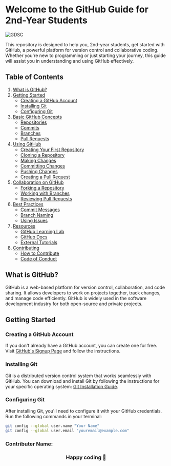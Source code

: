 # Welcome to the GitHub Guide for 2nd-Year Students


![GDSC](https://github.com/Sumitpathak721/PatternProgram/assets/98797074/c3b2a8c8-8083-411e-a826-f80908dad67f)


This repository is designed to help you, 2nd-year students, get started with GitHub, a powerful platform for version control and collaborative coding. Whether you're new to programming or just starting your journey, this guide will assist you in understanding and using GitHub effectively.

## Table of Contents

1. [What is GitHub?](#what-is-github)
2. [Getting Started](#getting-started)
   - [Creating a GitHub Account](#creating-a-github-account)
   - [Installing Git](#installing-git)
   - [Configuring Git](#configuring-git)
3. [Basic GitHub Concepts](#basic-github-concepts)
   - [Repositories](#repositories)
   - [Commits](#commits)
   - [Branches](#branches)
   - [Pull Requests](#pull-requests)
4. [Using GitHub](#using-github)
   - [Creating Your First Repository](#creating-your-first-repository)
   - [Cloning a Repository](#cloning-a-repository)
   - [Making Changes](#making-changes)
   - [Committing Changes](#committing-changes)
   - [Pushing Changes](#pushing-changes)
   - [Creating a Pull Request](#creating-a-pull-request)
5. [Collaboration on GitHub](#collaboration-on-github)
   - [Forking a Repository](#forking-a-repository)
   - [Working with Branches](#working-with-branches)
   - [Reviewing Pull Requests](#reviewing-pull-requests)
6. [Best Practices](#best-practices)
   - [Commit Messages](#commit-messages)
   - [Branch Naming](#branch-naming)
   - [Using Issues](#using-issues)
7. [Resources](#resources)
   - [GitHub Learning Lab](#github-learning-lab)
   - [GitHub Docs](#github-docs)
   - [External Tutorials](#external-tutorials)
8. [Contributing](#contributing)
   - [How to Contribute](#how-to-contribute)
   - [Code of Conduct](#code-of-conduct)

## What is GitHub?

GitHub is a web-based platform for version control, collaboration, and code sharing. It allows developers to work on projects together, track changes, and manage code efficiently. GitHub is widely used in the software development industry for both open-source and private projects.

## Getting Started

### Creating a GitHub Account

If you don't already have a GitHub account, you can create one for free. Visit [GitHub's Signup Page](https://github.com/join) and follow the instructions.

### Installing Git

Git is a distributed version control system that works seamlessly with GitHub. You can download and install Git by following the instructions for your specific operating system: [Git Installation Guide](https://git-scm.com/book/en/v2/Getting-Started-Installing-Git).

### Configuring Git

After installing Git, you'll need to configure it with your GitHub credentials. Run the following commands in your terminal:


```bash
git config --global user.name "Your Name"
git config --global user.email "youremail@example.com"
```

### Contributer Name:


<div align="center">
    <h3>Happy coding 🙂</h3>
</div>
